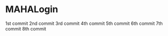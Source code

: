 # MAHALogin
1st  commit
2nd  commit
3rd commit
4th commit
5th commit
6th commit
7th commit
8th commit








